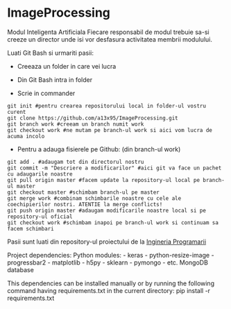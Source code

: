 # ImageProcessing
Modul Inteligenta Artificiala
Fiecare responsabil de modul trebuie sa-si creeze un director unde isi vor desfasura activitatea membrii modulului.

Luati Git Bash si urmariti pasii:

* Creeaza un folder in care vei lucra

* Din Git Bash intra in folder

* Scrie in commander
```
git init #pentru crearea repositorului local in folder-ul vostru curent
git clone https://github.com/a13x95/ImageProcessing.git
git branch work #creeam un branch numit work
git checkout work #ne mutam pe branch-ul work si aici vom lucra de acuma incolo
```

* Pentru a adauga fisierele pe Github: (din branch-ul work)
```
git add . #adaugam tot din directorul nostru
git commit -m "Descriere a modificarilor" #aici git va face un pachet cu adaugarile noastre
git pull origin master #facem update la repository-ul local pe branch-ul master
git checkout master #schimbam branch-ul pe master
git merge work #combinam schimbarile noastre cu cele ale coechipierilor nostri. ATENTIE la merge conflicts!
git push origin master #adaugam modificarile noastre local si pe repository-ul oficial
git checkout work #schimbam inapoi pe branch-ul work si continuam sa facem schimbari
```	
Pasii sunt luati din repository-ul proiectului de la [Ingineria Programarii](https://github.com/fistinflame/IngineriaProgramarii/)


Project dependencies:
    Python modules:
       - keras
       - python-resize-image
       - progressbar2
       - matplotlib
       - h5py
       - sklearn
       - pymongo
       - etc.
    MongoDB database
   
This dependencies can be installed manually or by running the following
command having requirements.txt in the current directory:
pip install -r requirements.txt